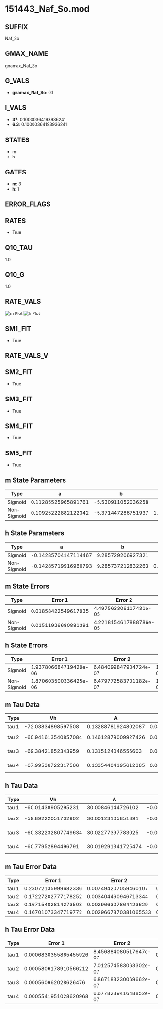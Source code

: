 # 151443_Naf_So.mod

## SUFFIX

Naf_So

## GMAX_NAME

gnamax_Naf_So

## G_VALS

- **gnamax_Naf_So**: 0.1

## I_VALS

- **37**: 0.10000364193936241
- **6.3**: 0.10000364193936241

## STATES

- m
- h

## GATES

- **m**: 3
- **h**: 1

## ERROR_FLAGS


## RATES

- True

## Q10_TAU

1.0

## Q10_G

1.0

## RATE_VALS

![m Plot](/Users/pbozelos/Dropbox/icg-Chai-Panos/supermodels/output_markdown_files/Na/151443_Naf_So.mod/images/m.png)
![h Plot](/Users/pbozelos/Dropbox/icg-Chai-Panos/supermodels/output_markdown_files/Na/151443_Naf_So.mod/images/h.png)

## SM1_FIT

- True

## RATE_VALS_V

## SM2_FIT

- True

## SM3_FIT

- True

## SM4_FIT

- True

## SM5_FIT

- True

## m State Parameters

| Type | a | b | c | d |
| --- | --- | --- | --- | --- |
| Sigmoid | 0.11285525965891761 | -5.530911052036258 |
| Non-Sigmoid | 0.10925222882122342 | -5.371447286751937 | 1.0168032681483716 | -0.011507987554825279 |

## h State Parameters

| Type | a | b | c | d |
| --- | --- | --- | --- | --- |
| Sigmoid | -0.14285704147114467 | 9.285729206927321 |
| Non-Sigmoid | -0.14285719916960793 | 9.285737212832263 | 0.9999992180600374 | -2.681978740271981e-08 |

## m State Errors

| Type | Error 1 | Error 2 | Error 3 |
| --- | --- | --- | --- |
| Sigmoid | 0.01858422549617935 | 4.497563306117431e-05 | 0.009069292810587194 |
| Non-Sigmoid | 0.01511926680881391 | 4.2218154617888786e-05 | 0.007378357403095204 |

## h State Errors

| Type | Error 1 | Error 2 | Error 3 |
| --- | --- | --- | --- |
| Sigmoid | 1.937806684719429e-06 | 6.484099847904724e-07 | 1.6587324493355296e-06 |
| Non-Sigmoid | 1.870603500336425e-06 | 6.479772583701182e-07 | 1.601207566428591e-06 |

## m Tau Data

| Type | Vh | A | b1 | b2 | c1 | c2 | d1 | d2 | e1 | e2 |
| --- | --- | --- | --- | --- | --- | --- | --- | --- | --- | --- |
| tau 1 | -72.03834898597508 | 0.13288781924802087 | 0.041180963159038964 | 0.014584259080839435 |
| tau 2 | -60.941613540857084 | 0.14612879009927426 | 0.04185744877267015 | 0.00032510924917602575 | 0.024523757615936705 | -7.582782649371742e-05 |
| tau 3 | -69.38421852343959 | 0.1315124046556603 | 0.040633174814933205 | 0.0008056168682564578 | 1.7939765975001894e-05 | 0.018031289966569674 | -2.130382789860095e-05 | -1.086307164308765e-07 |
| tau 4 | -67.99536722317566 | 0.13354404195612385 | 0.041890510610685175 | 0.0008505550570532372 | 1.3724755124457935e-05 | -1.1184548827453748e-07 | 0.018959116309824765 | -2.4029688314004846e-05 | -1.7921977049077388e-07 | 3.525124969818681e-10 |

## h Tau Data

| Type | Vh | A | b1 | b2 | c1 | c2 | d1 | d2 | e1 | e2 |
| --- | --- | --- | --- | --- | --- | --- | --- | --- | --- | --- |
| tau 1 | -60.01438905295231 | 30.00846144726102 | -0.0665902040312976 | -0.06251907642132414 |
| tau 2 | -59.89222051732902 | 30.00123105851891 | -0.06707596638258685 | 7.529306024698071e-06 | -0.06205042904220443 | 7.06080971925636e-06 |
| tau 3 | -60.332232807749634 | 30.02277397783025 | -0.06532850650683618 | -3.060697811711569e-05 | 2.8264204159829197e-07 | -0.06394794053022443 | -4.151718076217161e-05 | -4.541988325126063e-07 |
| tau 4 | -60.77952894496791 | 30.019291341725474 | -0.06412886269549344 | -4.106523089410701e-05 | 1.7514392496796901e-07 | 1.359075641706674e-09 | -0.0664923788670142 | -0.00014863935904801842 | -2.8779292497143775e-06 | -2.2890184879096143e-08 |

## m Tau Error Data

| Type | Error 1 | Error 2 | Error 3 |
| --- | --- | --- | --- |
| tau 1 | 0.23072135999682336 | 0.007494207059460107 | 0.06881099189445161 |
| tau 2 | 0.17227202777178252 | 0.003404460946713344 | 0.0513788975013327 |
| tau 3 | 0.16715402814273508 | 0.002966307864423629 | 0.04985249079588055 |
| tau 4 | 0.16701073347719772 | 0.0029667870381065533 | 0.049809754188966715 |

## h Tau Error Data

| Type | Error 1 | Error 2 | Error 3 |
| --- | --- | --- | --- |
| tau 1 | 0.0006830355865455926 | 8.456884080517647e-07 | 0.00047517320859612677 |
| tau 2 | 0.0005806178910566212 | 7.012574583063302e-07 | 0.0004039234143816827 |
| tau 3 | 0.000560962028626476 | 6.867183230069662e-07 | 0.0003902492524454177 |
| tau 4 | 0.0005541951028620968 | 6.677823941648852e-07 | 0.0003855416473203995 |

